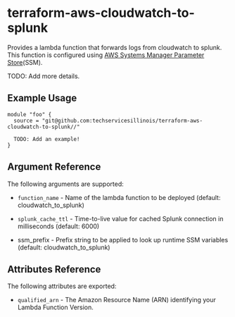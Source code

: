# terraform-aws-cloudwatch-to-splunk

Provides a lambda function that forwards logs from cloudwatch to
splunk. This function is configured using [AWS Systems Manager
Parameter
Store](https://docs.aws.amazon.com/systems-manager/latest/userguide/systems-manager-paramstore.html)(SSM).

TODO: Add more details.

Example Usage
-----------------

```hcl
module "foo" {
  source = "git@github.com:techservicesillinois/terraform-aws-cloudwatch-to-splunk//"

  TODO: Add an example!
}
```

Argument Reference
-----------------

The following arguments are supported:

* `function_name` - Name of the lambda function to be deployed
(default: cloudwatch_to_splunk)

* `splunk_cache_ttl` - Time-to-live value for cached Splunk connection
in milliseconds (default: 6000)

* ssm_prefix - Prefix string to be applied to look up runtime SSM
variables (default: cloudwatch_to_splunk)

Attributes Reference
--------------------

The following attributes are exported:

* `qualified_arn` - The Amazon Resource Name (ARN) identifying your
Lambda Function Version.
